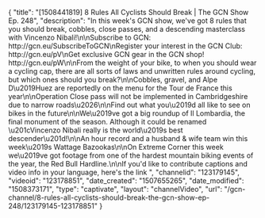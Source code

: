 {
    "title": "[1508441819] 8 Rules All Cyclists Should Break | The GCN Show Ep. 248",
    "description": "In this week's GCN show, we've got 8 rules that you should break, cobbles, close passes, and a descending masterclass with Vincenzo Nibali!\n\nSubscribe to GCN: http:\/\/gcn.eu\/SubscribeToGCN\nRegister your interest in the GCN Club: http:\/\/gcn.eu\/pV\nGet exclusive GCN gear in the GCN shop! http:\/\/gcn.eu\/pW\n\nFrom the weight of your bike, to when you should wear a cycling cap, there are all sorts of laws and unwritten rules around cycling, but which ones should you break?\n\nCobbles, gravel, and Alpe D\u2019Huez are reportedly on the menu for the Tour de France this year\n\nOperation Close pass will not be implemented in Cambridgeshire due to narrow roads\u2026\n\nFind out what you\u2019d all like to see on bikes in the future\n\nWe\u2019ve got a big roundup of Il Lombardia, the final monument of the season. Although it could be renamed \u201cVincenzo Nibali really is the world\u2019s best descender\u201d!\n\nAn hour record and a husband & wife team win this week\u2019s Wattage Bazookas\n\nOn Extreme Corner this week we\u2019ve got footage from one of the hardest mountain biking events of the year, the Red Bull Hardline.\n\nIf you'd like to contribute captions and video info in your language, here's the link ",
    "channelid": "123179145",
    "videoid": "123178851",
    "date_created": "1507655265",
    "date_modified": "1508373171",
    "type": "captivate",
    "layout": "channelVideo",
    "url": "\/gcn-channel\/8-rules-all-cyclists-should-break-the-gcn-show-ep-248\/123179145-123178851"
}